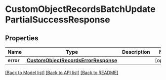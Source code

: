 # CustomObjectRecordsBatchUpdatePartialSuccessResponse

## Properties
Name | Type | Description | Notes
------------ | ------------- | ------------- | -------------
**error** | [**CustomObjectRecordsErrorResponse**](CustomObjectRecordsErrorResponse.md) |  | [optional] 

[[Back to Model list]](../README.md#documentation-for-models) [[Back to API list]](../README.md#documentation-for-api-endpoints) [[Back to README]](../README.md)


